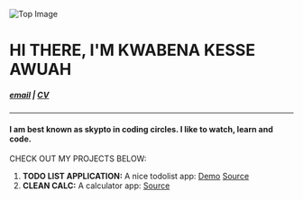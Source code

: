 ![Top Image](skypto.github.io/images/chair.jpg)
# **HI THERE, I'M KWABENA KESSE AWUAH**

##### [email](awuahkwabena@gmail.com)      |     [CV](https://github.com/)
----

#### I am best known as **skypto** in coding circles. I like to watch, learn and code.

CHECK OUT MY PROJECTS BELOW: 
1. **TODO LIST APPLICATION:** A nice todolist app: [Demo](https://skypto.github.io/todo/)  [Source](https://github.com/skypto/todo/tree/master)
2. **CLEAN CALC:** A calculator app: [Source](https://github.com/skypto/cleancalc)

